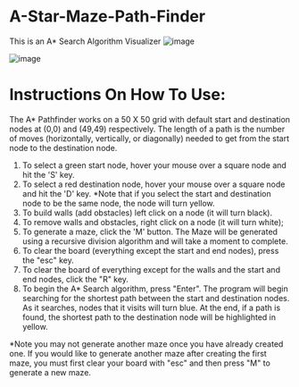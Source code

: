 # A-Star-Maze-Path-Finder

This is an A* Search Algorithm Visualizer
![image](https://user-images.githubusercontent.com/69114450/147772505-46a87b46-b8cd-4672-9313-6a4bd96b8b1c.png)

![image](https://user-images.githubusercontent.com/69114450/147625367-84cf572f-f0bd-4dae-ae4d-7a71d7e29e18.png)

# Instructions On How To Use:

The A* Pathfinder works on a 50 X 50 grid with default start and destination nodes at (0,0) and (49,49) respectively. The length of a path is the number of moves (horizontally, vertically, or diagonally) needed to get from the start node to the destination node.

1) To select a green start node, hover your mouse over a square node and hit the 'S' key.
2) To select a red destination node, hover your mouse over a square node and hit the 'D' key.
*Note that if you select the start and destination node to be the same node, the node will turn yellow.
3) To build walls (add obstacles) left click on a node (it will turn black).
4) To remove walls and obstacles, right click on a node (it will turn white);
5) To generate a maze, click the 'M' button. The Maze will be generated using a recursive division algorithm and will take a moment to complete.
6) To clear the board (everything except the start and end nodes), press the "esc" key.
7) To clear the board of everything except for the walls and the start and end nodes, click the "R" key.
8) To begin the A* Search algorithm, press "Enter". The program will begin searching for the shortest path between the start and destination nodes. As it searches, nodes that it visits will turn blue. At the end, if a path is found, the shortest path to the destination node will be highlighted in yellow.

*Note you may not generate another maze once you have already created one. If you would like to generate another maze after creating the first maze, you must first clear your board with "esc" and then press "M" to generate a new maze.
